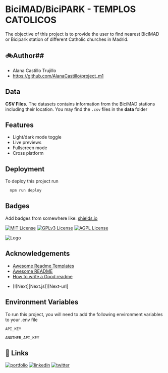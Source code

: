 
# BiciMAD/BiciPARK - TEMPLOS CATOLICOS

The objective of this project is to provide the user to find nearest BiciMAD or Bicipark station of different Catholic churches in Madrid.


## 🚲**Author**##

- Alana Castillo Trujillo
- https://github.com/AlanaCastillo/project_m1



 ## Data

[](https://linktodocumentation)

**CSV Files.** The datasets contains information from the BiciMAD stations including their location. You may find the `.csv` files in the __data__ folder
## Features

- Light/dark mode toggle
- Live previews
- Fullscreen mode
- Cross platform


## Deployment

To deploy this project run

```bash
  npm run deploy
```


## Badges

Add badges from somewhere like: [shields.io](https://shields.io/)

[![MIT License](https://img.shields.io/badge/License-MIT-green.svg)](https://choosealicense.com/licenses/mit/)
[![GPLv3 License](https://img.shields.io/badge/License-GPL%20v3-yellow.svg)](https://opensource.org/licenses/)
[![AGPL License](https://img.shields.io/badge/license-AGPL-blue.svg)](http://www.gnu.org/licenses/agpl-3.0)


![Logo](https://ibb.co/Q9hTq3j)


## Acknowledgements

 - [Awesome Readme Templates](https://awesomeopensource.com/project/elangosundar/awesome-README-templates)
 - [Awesome README](https://github.com/matiassingers/awesome-readme)
 - [How to write a Good readme](https://bulldogjob.com/news/449-how-to-write-a-good-readme-for-your-github-project)

* [![Next][Next.js]][Next-url]

## Environment Variables

To run this project, you will need to add the following environment variables to your .env file

`API_KEY`

`ANOTHER_API_KEY`


## 🔗 Links
[![portfolio](https://img.shields.io/badge/my_portfolio-000?style=for-the-badge&logo=ko-fi&logoColor=white)](https://katherineoelsner.com/)
[![linkedin](https://img.shields.io/badge/linkedin-0A66C2?style=for-the-badge&logo=github&logoColor=white)](https://www.github.com/)
[![twitter](https://img.shields.io/badge/twitter-1DA1F2?style=for-the-badge&logo=twitter&logoColor=white)](https://twitter.com/)

